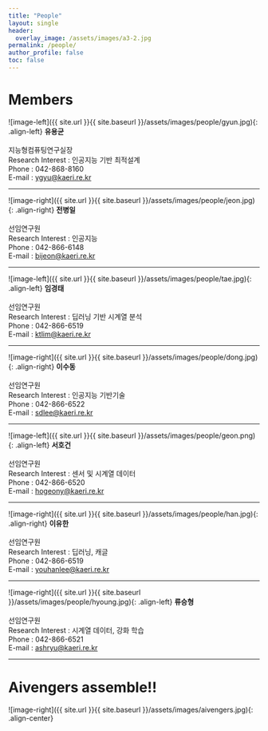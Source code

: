 ```yaml
---
title: "People"
layout: single
header:
  overlay_image: /assets/images/a3-2.jpg
permalink: /people/
author_profile: false
toc: false
---
```

# Members

![image-left]({{ site.url }}{{ site.baseurl }}/assets/images/people/gyun.jpg){: .align-left}
**유용균** <br> <br>
지능형컴퓨팅연구실장 <br>
Research Interest : 인공지능 기반 최적설계 <br>
Phone : 042-868-8160 <br>
E-mail : ygyu@kaeri.re.kr <br>

---

![image-right]({{ site.url }}{{ site.baseurl }}/assets/images/people/jeon.jpg){: .align-right} 
**전병일** <br> <br>
선임연구원 <br>
Research Interest : 인공지능 <br>
Phone : 042-866-6148 <br>
E-mail : bijeon@kaeri.re.kr <br>

---

![image-left]({{ site.url }}{{ site.baseurl }}/assets/images/people/tae.jpg){: .align-left} 
**임경태** <br><br>
선임연구원 <br>
Research Interest : 딥러닝 기반 시계열 분석 <br>
Phone : 042-866-6519 <br>
E-mail : ktlim@kaeri.re.kr <br>

---

![image-right]({{ site.url }}{{ site.baseurl }}/assets/images/people/dong.jpg){: .align-right} 
**이수동** <br><br>
선임연구원 <br>
Research Interest : 인공지능 기반기술 <br>
Phone : 042-866-6522 <br>
E-mail : sdlee@kaeri.re.kr <br>

---
![image-left]({{ site.url }}{{ site.baseurl }}/assets/images/people/geon.png){: .align-left} 
**서호건** <br><br>
선임연구원 <br>
Research Interest : 센서 및 시계열 데이터 <br>
Phone : 042-866-6520 <br>
E-mail : hogeony@kaeri.re.kr <br>

---

![image-right]({{ site.url }}{{ site.baseurl }}/assets/images/people/han.jpg){: .align-right} 
**이유한** <br><br>
선임연구원 <br>
Research Interest : 딥러닝, 캐글 <br>
Phone : 042-866-6519 <br>
E-mail : youhanlee@kaeri.re.kr <br>

---

![image-right]({{ site.url }}{{ site.baseurl }}/assets/images/people/hyoung.jpg){: .align-left} 
**류승형** <br><br>
선임연구원 <br>
Research Interest : 시계열 데이터, 강화 학습 <br>
Phone : 042-866-6521 <br>
E-mail : ashryu@kaeri.re.kr <br>

---
# Aivengers assemble!! 

![image-right]({{ site.url }}{{ site.baseurl }}/assets/images/aivengers.jpg){: .align-center} 
